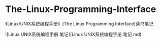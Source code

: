 ﻿# The-Linux-Programming-Interface
《Linux/UNIX系统编程手册》(The Linux Programming Interface)读书笔记

![Linux UNIX系统编程手册 笔记](Linux UNIX系统编程手册 笔记.md)